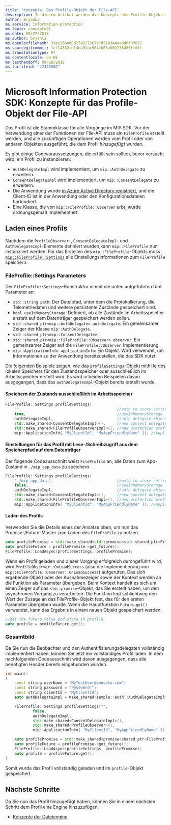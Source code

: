 ```yaml
---
title: 'Konzepte: Das Profile-Objekt der File-API'
description: In diesem Artikel werden die Konzepte des Profile-Objekts der File-API erläutert, das während der Anwendungsinitialisierung erstellt wird.
author: BryanLa
ms.service: information-protection
ms.topic: conceptual
ms.date: 09/27/2018
ms.author: bryanla
ms.openlocfilehash: 33ec266068d15e827267b7d518344aebd0f8f072
ms.sourcegitcommit: 1cf14852cd14ea91ac964fb03a901238455ffdff
ms.translationtype: HT
ms.contentlocale: de-DE
ms.lasthandoff: 09/28/2018
ms.locfileid: "47445902"
---
```

# <a name="microsoft-information-protection-sdk---file-api-profile-concepts"></a>Microsoft Information Protection SDK: Konzepte für das Profile-Objekt der File-API

Das Profil ist die Stammklasse für alle Vorgänge im MIP SDK. Vor der Verwendung einer der Funktionen der File-API muss ein `FileProfile` erstellt werden, und alle zukünftigen Operationen werden vom Profil oder von anderen Objekten ausgeführt, die dem Profil *hinzugefügt* wurden.

Es gibt einige Codevoraussetzungen, die erfüllt sein sollten, bevor versucht wird, ein Profil zu instanziieren:

- `AuthDelegateImpl` wird implementiert, um `mip::AuthDelegate` zu erweitern.
- `ConsentDelegateImpl` wird implementiert, um `mip::ConsentDelegate` zu erweitern.
- Die Anwendung wurde [in Azure Active Directory registriert](/azure/active-directory/develop/quickstart-v1-integrate-apps-with-azure-ad.md), und die Client-ID ist in der Anwendung oder den Konfigurationsdateien hartcodiert. 
- Eine Klasse, die von `mip::FileProfile::Observer` erbt, wurde ordnungsgemäß implementiert.

## <a name="load-a-profile"></a>Laden eines Profils

Nachdem die `ProfileObserver`-, `ConsentDelegateImpl`- und `AuthDelegateImpl`-Elemente definiert wurden,kann `mip::FileProfile` nun instanziiert werden. Für das Erstellen des `mip::FileProfile`-Objekts muss [`mip::FileProfile::Settings`](reference/class_mip_fileprofile_settings.md) alle Einstellungsinformationen zum `FileProfile` speichern.

### <a name="fileprofilesettings-parameters"></a>FileProfile::Settings Parameters

Der `FileProfile::Settings`-Konstruktor nimmt die unten aufgeführten fünf Parameter an:

- `std::string path`: Der Dateipfad, unter dem die Protokollierung, die Telemetriedaten und weitere persistente Zustände gespeichert sind.
- `bool useInMemoryStorage`: Definiert, ob alle Zustände im Arbeitsspeicher anstatt auf dem Datenträger gespeichert werden sollen.
- `std::shared_ptr<mip::AuthDelegate> authDelegate`: Ein gemeinsamer Zeiger der Klasse `mip::AuthDelegate`. 
- `std::shared_ptr<mip::ConsentDelegate>`: 
- `std::shared_ptr<mip::FileProfile::Observer> observer`: Ein gemeinsamer Zeiger auf die `FileProfile::Observer`-Implementierung.
- `mip::ApplicationInfo applicationInfo`: Ein Objekt. Wird verwendet, um Informationen zu der Anwendung bereitzustellen, die das SDK nutzt.

Die folgenden Beispiele zeigen, wie das `profileSettings`-Objekt mithilfe des lokalen Speichers für den Zustandsspeicher oder ausschließlich im Arbeitsspeicher erstellt wird. Es wird in beiden Beispielen davon ausgegangen, dass das `authDelegateImpl`-Objekt bereits erstellt wurde.

#### <a name="store-state-in-memory-only"></a>Speichern der Zustands ausschließlich im Arbeitsspeicher

```cpp
FileProfile::Settings profileSettings(
    "",                                          //path to store settings
    true,                                        //useInMemoryStorage
    authDelegateImpl,                            //auth delegate object
    std::make_shared<ConsentDelegateImpl>(),     //new consent delegate
    std::make_shared<FileProfileObserverImpl>(), //new protection profile observer
    mip::ApplicationInfo{ "MyClientId", "MyAppFriendlyName" }); //ApplicationInfo object
```

#### <a name="readwrite-profile-settings-from-storage-path-on-disk"></a>Einstellungen für das Profil mit Lese-/Schreibzugriff aus dem Speicherpfad auf dem Datenträger

Der folgende Codeausschnitt weist `FileProfile` an, alle Daten zum App-Zustand in `./mip_app_data` zu speichern.

```cpp
FileProfile::Settings profileSettings(
    "./mip_app_data",                            //path to store settings
    false,                                       //useInMemoryStorage
    authDelegateImpl,                            //auth delegate object
    std::make_shared<ConsentDelegateImpl>(),     //new consent delegate
    std::make_shared<FileProfileObserverImpl>(), //new protection profile observer
    mip::ApplicationInfo{ "MyClientId", "MyAppFriendlyName" }); //ApplicationInfo object
```

#### <a name="load-the-profile"></a>Laden des Profils

Verwenden Sie die Details eines der Ansätze oben, um nun das Promise-/Future-Muster zum Laden des `FileProfile` zu nutzen.

```cpp
auto profilePromise = std::make_shared<std::promise<std::shared_ptr<FileProfile>>>();
auto profileFuture = profilePromise->get_future();
FileProfile::LoadAsync(profileSettings, profilePromise);
```

Wenn ein Profil geladen und dieser Vorgang erfolgreich durchgeführt wird, wird `ProfileObserver::OnLoadSuccess` (also die Implementierung von `mip::FileProfile::Observer::OnLoadSuccess`) aufgerufen. Das sich ergebende Objekt oder der Ausnahmezeiger sowie der Kontext werden an die Funktion als Parameter übergeben. Beim Kontext handelt es sich um einen Zeiger auf das `std::promise`-Objekt, das Sie erstellt haben, um den asynchronen Vorgang zu verarbeiten. Die Funktion legt schlichtweg den Wert der Zusage an das FileProfile-Objekt fest, das für den ersten Parameter übergeben wurde. Wenn die Hauptfunktion `Future.get()` verwendet, kann das Ergebnis in einem neuen Objekt gespeichert werden.

```cpp
//get the future value and store in profile. 
auto profile = profileFuture.get();
```

### <a name="putting-it-together"></a>Gesamtbild

Da Sie nun die Beobachter und den Authentifizierungsdelegaten vollständig implementiert haben, können Sie jetzt ein vollständiges Profil laden. In dem nachfolgenden Codeausschnitt wird davon ausgegangen, dass alle benötigten Header bereits eingebunden wurden.

```cpp
int main()
{
    const string userName = "MyTestUser@consoto.com";
    const string password = "P@ssw0rd!";
    const string clientId = "MyClientId";
    auto authDelegateImpl = make_shared<sample::auth::AuthDelegateImpl>(userName, password, clientId);

    FileProfile::Settings profileSettings("",
            false,
            authDelegateImpl,
            std::make_shared<ConsentDelegateImpl>(),
            std::make_shared<ProfileObserver>(),
            mip::ApplicationInfo{ "MyClientId", "MyAppFriendlyName" });

    auto profilePromise = std::make_shared<promise<shared_ptr<FileProfile>>>();
    auto profileFuture = profilePromise->get_future();
    FileProfile::LoadAsync(profileSettings, profilePromise);
    auto profile = profileFuture.get();
}
```

Somit wurde das Profil vollständig geladen und im `profile`-Objekt gespeichert.

## <a name="next-steps"></a>Nächste Schritte

Da Sie nun das Profil hinzugefügt haben, können Sie in einem nächsten Schritt dem Profil eine Engine hinzuzufügen. 

- [Konzepte der Dateiengine](concept-profile-engine-file-engine-cpp.md)